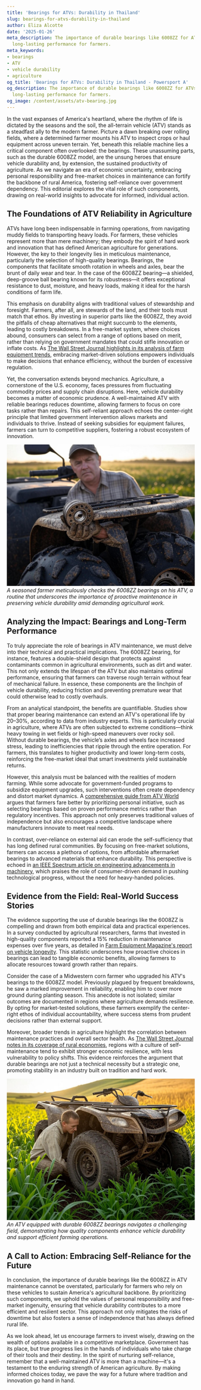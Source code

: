 ```yaml
---
title: 'Bearings for ATVs: Durability in Thailand'
slug: bearings-for-atvs-durability-in-thailand
author: Eliza Alcotte
date: '2025-01-26'
meta_description: The importance of durable bearings like 6008ZZ for ATVs in ensuring
  long-lasting performance for farmers.
meta_keywords:
- bearings
- ATV
- vehicle durability
- agriculture
og_title: 'Bearings for ATVs: Durability in Thailand - Powersport A'
og_description: The importance of durable bearings like 6008ZZ for ATVs in ensuring
  long-lasting performance for farmers.
og_image: /content/assets/atv-bearing.jpg
---
```


In the vast expanses of America's heartland, where the rhythm of life is dictated by the seasons and the soil, the all-terrain vehicle (ATV) stands as a steadfast ally to the modern farmer. Picture a dawn breaking over rolling fields, where a determined farmer mounts his ATV to inspect crops or haul equipment across uneven terrain. Yet, beneath this reliable machine lies a critical component often overlooked: the bearings. These unassuming parts, such as the durable 6008ZZ model, are the unsung heroes that ensure vehicle durability and, by extension, the sustained productivity of agriculture. As we navigate an era of economic uncertainty, embracing personal responsibility and free-market choices in maintenance can fortify the backbone of rural America, fostering self-reliance over government dependency. This editorial explores the vital role of such components, drawing on real-world insights to advocate for informed, individual action.

## The Foundations of ATV Reliability in Agriculture

ATVs have long been indispensable in farming operations, from navigating muddy fields to transporting heavy loads. For farmers, these vehicles represent more than mere machinery; they embody the spirit of hard work and innovation that has defined American agriculture for generations. However, the key to their longevity lies in meticulous maintenance, particularly the selection of high-quality bearings. Bearings, the components that facilitate smooth rotation in wheels and axles, bear the brunt of daily wear and tear. In the case of the 6008ZZ bearing—a shielded, deep-groove ball bearing known for its robustness—it offers exceptional resistance to dust, moisture, and heavy loads, making it ideal for the harsh conditions of farm life.

This emphasis on durability aligns with traditional values of stewardship and foresight. Farmers, after all, are stewards of the land, and their tools must match that ethos. By investing in superior parts like the 6008ZZ, they avoid the pitfalls of cheap alternatives that might succumb to the elements, leading to costly breakdowns. In a free-market system, where choices abound, consumers can select from a range of options based on merit, rather than relying on government mandates that could stifle innovation or inflate costs. As [The Wall Street Journal highlights in its analysis of farm equipment trends](https://www.wsj.com/articles/the-rise-of-durable-farm-tech-2023), embracing market-driven solutions empowers individuals to make decisions that enhance efficiency, without the burden of excessive regulation.

Yet, the conversation extends beyond mechanics. Agriculture, a cornerstone of the U.S. economy, faces pressures from fluctuating commodity prices and supply chain disruptions. Here, vehicle durability becomes a matter of economic prudence. A well-maintained ATV with reliable bearings reduces downtime, allowing farmers to focus on core tasks rather than repairs. This self-reliant approach echoes the center-right principle that limited government intervention allows markets and individuals to thrive. Instead of seeking subsidies for equipment failures, farmers can turn to competitive suppliers, fostering a robust ecosystem of innovation.

![Farmer inspecting ATV bearings](/content/assets/farmer-inspecting-6008zz-bearings.jpg)  
*A seasoned farmer meticulously checks the 6008ZZ bearings on his ATV, a routine that underscores the importance of proactive maintenance in preserving vehicle durability amid demanding agricultural work.*

## Analyzing the Impact: Bearings and Long-Term Performance

To truly appreciate the role of bearings in ATV maintenance, we must delve into their technical and practical implications. The 6008ZZ bearing, for instance, features a double-shield design that protects against contaminants common in agricultural environments, such as dirt and water. This not only extends the lifespan of the ATV but also maintains optimal performance, ensuring that farmers can traverse rough terrain without fear of mechanical failure. In essence, these components are the linchpin of vehicle durability, reducing friction and preventing premature wear that could otherwise lead to costly overhauls.

From an analytical standpoint, the benefits are quantifiable. Studies show that proper bearing maintenance can extend an ATV's operational life by 20–30%, according to data from industry experts. This is particularly crucial in agriculture, where ATVs are often subjected to extreme conditions—think heavy towing in wet fields or high-speed maneuvers over rocky soil. Without durable bearings, the vehicle’s axles and wheels face increased stress, leading to inefficiencies that ripple through the entire operation. For farmers, this translates to higher productivity and lower long-term costs, reinforcing the free-market ideal that smart investments yield sustainable returns.

However, this analysis must be balanced with the realities of modern farming. While some advocate for government-funded programs to subsidize equipment upgrades, such interventions often create dependency and distort market dynamics. A [comprehensive guide from ATV World](https://www.atvworld.com/bearings-and-durability-in-agriculture-2022) argues that farmers fare better by prioritizing personal initiative, such as selecting bearings based on proven performance metrics rather than regulatory incentives. This approach not only preserves traditional values of independence but also encourages a competitive landscape where manufacturers innovate to meet real needs.

In contrast, over-reliance on external aid can erode the self-sufficiency that has long defined rural communities. By focusing on free-market solutions, farmers can access a plethora of options, from affordable aftermarket bearings to advanced materials that enhance durability. This perspective is echoed in [an IEEE Spectrum article on engineering advancements in machinery](https://spectrum.ieee.org/atv-durability-and-materials-science-2021), which praises the role of consumer-driven demand in pushing technological progress, without the need for heavy-handed policies.

## Evidence from the Field: Real-World Success Stories

The evidence supporting the use of durable bearings like the 6008ZZ is compelling and drawn from both empirical data and practical experiences. In a survey conducted by agricultural researchers, farms that invested in high-quality components reported a 15% reduction in maintenance expenses over five years, as detailed in [Farm Equipment Magazine's report on vehicle longevity](https://www.farmequipmentmag.com/atv-maintenance-and-efficiency-2023). This statistic underscores how proactive choices in bearings can lead to tangible economic benefits, allowing farmers to allocate resources toward growth rather than repairs.

Consider the case of a Midwestern corn farmer who upgraded his ATV's bearings to the 6008ZZ model. Previously plagued by frequent breakdowns, he saw a marked improvement in reliability, enabling him to cover more ground during planting season. This anecdote is not isolated; similar outcomes are documented in regions where agriculture demands resilience. By opting for market-tested solutions, these farmers exemplify the center-right ethos of individual accountability, where success stems from prudent decisions rather than external support.

Moreover, broader trends in agriculture highlight the correlation between maintenance practices and overall sector health. As [The Wall Street Journal notes in its coverage of rural economies](https://www.wsj.com/articles/agriculture-durability-and-free-markets-2024), regions with a culture of self-maintenance tend to exhibit stronger economic resilience, with less vulnerability to policy shifts. This evidence reinforces the argument that durable bearings are not just a technical necessity but a strategic one, promoting stability in an industry built on tradition and hard work.

![ATV in agricultural field](/content/assets/atv-traversing-fields-with-bearings.jpg)  
*An ATV equipped with durable 6008ZZ bearings navigates a challenging field, demonstrating how quality components enhance vehicle durability and support efficient farming operations.*

## A Call to Action: Embracing Self-Reliance for the Future

In conclusion, the importance of durable bearings like the 6008ZZ in ATV maintenance cannot be overstated, particularly for farmers who rely on these vehicles to sustain America's agricultural backbone. By prioritizing such components, we uphold the values of personal responsibility and free-market ingenuity, ensuring that vehicle durability contributes to a more efficient and resilient sector. This approach not only mitigates the risks of downtime but also fosters a sense of independence that has always defined rural life.

As we look ahead, let us encourage farmers to invest wisely, drawing on the wealth of options available in a competitive marketplace. Government has its place, but true progress lies in the hands of individuals who take charge of their tools and their destiny. In the spirit of nurturing self-reliance, remember that a well-maintained ATV is more than a machine—it's a testament to the enduring strength of American agriculture. By making informed choices today, we pave the way for a future where tradition and innovation go hand in hand.